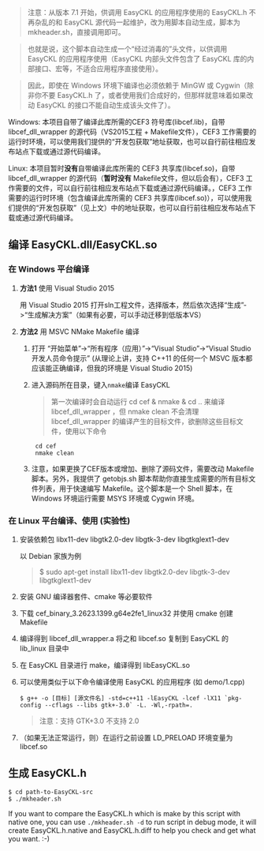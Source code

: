﻿> 注意：从版本 7.1 开始，供调用 EasyCKL 的应用程序使用的 EasyCKL.h 不再杂乱的和 EasyCKL 源代码一起维护，改为用脚本自动生成，脚本为 mkheader.sh，直接调用即可。

> 也就是说，这个脚本自动生成一个“经过消毒的”头文件，以供调用 EasyCKL 的应用程序使用（EasyCKL 内部头文件包含了 EasyCKL 库的内部接口、宏等，不适合应用程序直接使用）。

> 因此，即使在 Windows 环境下编译也必须依赖于 MinGW 或 Cygwin（除非你不要 EasyCKL.h 了，或者使用我们合成好的，但那样就意味着如果改动 EasyCKL 的接口不能自动生成该头文件了）。

Windows: 本项目自带了编译此库所需的CEF3 符号库(libcef.lib)，自带 libcef_dll_wrapper 的源代码（VS2015工程 + Makefile文件），CEF3 工作需要的运行时环境，可以使用我们提供的“开发包获取”地址获取，也可以自行前往相应发布站点下载或通过源代码编译。

Linux: 本项目暂时**没有**自带编译此库所需的 CEF3 共享库(libcef.so)，自带 libcef_dll_wrapper 的源代码（**暂时没有** Makefile文件，但以后会有），CEF3 工作需要的文件，可以自行前往相应发布站点下载或通过源代码编译。，CEF3 工作需要的运行时环境（包含编译此库所需的 CEF3 共享库(libcef.so)），可以使用我们提供的“开发包获取”（见上文）中的地址获取，也可以自行前往相应发布站点下载或通过源代码编译。

## 编译 EasyCKL.dll/EasyCKL.so 

### 在 Windows 平台编译

1. **方法1** 使用 Visual Studio 2015

	用 Visual Studio 2015 打开sln工程文件，选择版本，然后依次选择“生成”->“生成解决方案”（如果有必要，可以手动迁移到低版本VS）
 
2. **方法2** 用 MSVC NMake Makefile 编译

	1. 打开 “开始菜单”->“所有程序（应用）”->“Visual Studio”->“Visual Studio 开发人员命令提示” (从理论上讲，支持 C++11 的任何一个 MSVC 版本都应该能正确编译，但我的环境是 Visual Studio 2015)

	3. 进入源码所在目录，键入`nmake`编译 EasyCKL
 
		> 第一次编译时会自动运行 cd cef & nmake & cd .. 来编译 libcef_dll_wrapper ，但 nmake clean 不会清理 libcef_dll_wrapper 的编译产生的目标文件，欲删除这些目标文件，使用以下命令

		```
		 cd cef
		 nmake clean
		```
 
	4. 注意，如果更换了CEF版本或增加、删除了源码文件，需要改动 Makefile 脚本。另外，我提供了 getobjs.sh 脚本帮助你直接生成需要的所有目标文件列表，用于快速编写 Makefile。这个脚本是一个 Shell 脚本，在 Windows 环境运行需要 MSYS 环境或 Cygwin 环境。

### 在 Linux 平台编译、使用 (实验性)

1. 安装依赖包 libx11-dev libgtk2.0-dev libgtk-3-dev libgtkglext1-dev

    以 Debian 家族为例
    
    >$ sudo apt-get install libx11-dev libgtk2.0-dev libgtk-3-dev libgtkglext1-dev

2. 安装 GNU 编译器套件、cmake 等必要软件

3. 下载 cef_binary_3.2623.1399.g64e2fe1_linux32 并使用 cmake 创建 Makefile

4. 编译得到 libcef_dll_wrapper.a 将之和 libcef.so 复制到 EasyCKL 的 lib_linux 目录中

5. 在 EasyCKL 目录进行 make，编译得到 libEasyCKL.so

6. 可以使用类似于以下命令编译使用 EasyCKL 的应用程序 (如 demo/1.cpp)

	```
	$ g++ -o [目标] [源文件名] -std=c++11 -lEasyCKL -lcef -lX11 `pkg-config --cflags --libs gtk+-3.0` -L. -Wl,-rpath=.
	```

	> 注意：支持 GTK+3.0 不支持 2.0 

7. （如果无法正常运行，则）在运行之前设置 LD_PRELOAD 环境变量为 libcef.so

## 生成 EasyCKL.h

```
$ cd path-to-EasyCKL-src
$ ./mkheader.sh
```

If you want to compare the EasyCKL.h which is make by this script with native one, you can use `./mkheader.sh -d` to run script in debug mode, it will create EasyCKL.h.native and EasyCKL.h.diff to help you check and get what you want. :-)
